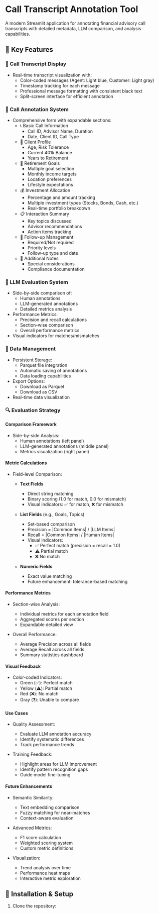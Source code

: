 # Call Transcript Annotation Tool

A modern Streamlit application for annotating financial advisory call transcripts with detailed metadata, LLM comparison, and analysis capabilities.

## 🌟 Key Features

### 💬 Call Transcript Display
* Real-time transcript visualization with:
  * Color-coded messages (Agent: Light blue, Customer: Light gray)
  * Timestamp tracking for each message
  * Professional message formatting with consistent black text
  * Split-screen interface for efficient annotation

### 📝 Call Annotation System
* Comprehensive form with expandable sections:
  * 📞 Basic Call Information
    - Call ID, Advisor Name, Duration
    - Date, Client ID, Call Type
  * 👤 Client Profile
    - Age, Risk Tolerance
    - Current 401k Balance
    - Years to Retirement
  * 🎯 Retirement Goals
    - Multiple goal selection
    - Monthly income targets
    - Location preferences
    - Lifestyle expectations
  * 💰 Investment Allocation
    - Percentage and amount tracking
    - Multiple investment types (Stocks, Bonds, Cash, etc.)
    - Real-time portfolio breakdown
  * 📋 Interaction Summary
    - Key topics discussed
    - Advisor recommendations
    - Action items tracking
  * 📅 Follow-up Management
    - Required/Not required
    - Priority levels
    - Follow-up type and date
  * 📌 Additional Notes
    - Special considerations
    - Compliance documentation

### 🤖 LLM Evaluation System
* Side-by-side comparison of:
  * Human annotations
  * LLM-generated annotations
  * Detailed metrics analysis
* Performance Metrics:
  * Precision and recall calculations
  * Section-wise comparison
  * Overall performance metrics
* Visual indicators for matches/mismatches

### 💾 Data Management
* Persistent Storage:
  * Parquet file integration
  * Automatic saving of annotations
  * Data loading capabilities
* Export Options:
  * Download as Parquet
  * Download as CSV
* Real-time data visualization

### 🔍 Evaluation Strategy

#### Comparison Framework
* Side-by-side Analysis:
  * Human annotations (left panel)
  * LLM-generated annotations (middle panel)
  * Metrics visualization (right panel)

#### Metric Calculations
* Field-level Comparison:
  * **Text Fields**
    - Direct string matching
    - Binary scoring (1.0 for match, 0.0 for mismatch)
    - Visual indicators: ✅ for match, ❌ for mismatch
  
  * **List Fields** (e.g., Goals, Topics)
    - Set-based comparison
    - Precision = |Common Items| / |LLM Items|
    - Recall = |Common Items| / |Human Items|
    - Visual indicators: 
      * ✅ Perfect match (precision = recall = 1.0)
      * ⚠️ Partial match
      * ❌ No match

  * **Numeric Fields**
    - Exact value matching
    - Future enhancement: tolerance-based matching

#### Performance Metrics
* Section-wise Analysis:
  * Individual metrics for each annotation field
  * Aggregated scores per section
  * Expandable detailed view

* Overall Performance:
  * Average Precision across all fields
  * Average Recall across all fields
  * Summary statistics dashboard

#### Visual Feedback
* Color-coded Indicators:
  * Green (✅): Perfect match
  * Yellow (⚠️): Partial match
  * Red (❌): No match
  * Gray (❓): Unable to compare

#### Use Cases
* Quality Assessment:
  * Evaluate LLM annotation accuracy
  * Identify systematic differences
  * Track performance trends

* Training Feedback:
  * Highlight areas for LLM improvement
  * Identify pattern recognition gaps
  * Guide model fine-tuning

#### Future Enhancements
* Semantic Similarity:
  * Text embedding comparison
  * Fuzzy matching for near-matches
  * Context-aware evaluation

* Advanced Metrics:
  * F1 score calculation
  * Weighted scoring system
  * Custom metric definitions

* Visualization:
  * Trend analysis over time
  * Performance heat maps
  * Interactive metric exploration

## 🚀 Installation & Setup

1. Clone the repository:
